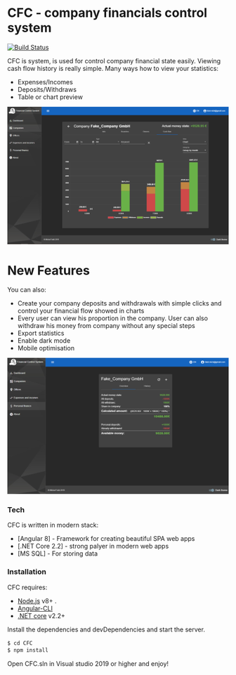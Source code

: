 # CFC - company financials control system
[![Build Status](https://travis-ci.com/michalfalat/CFC.svg?branch=develop)](https://travis-ci.com/michalfalat/CFC)

CFC is system, is used for control company financial state easily. Viewing  cash flow history is really simple. Many ways how to view your statistics:

  - Expenses/Incomes
  - Deposits/Withdraws
  - Table or chart preview

![alt text](https://raw.githubusercontent.com/michalfalat/CFC/develop/images/img01.png)


# New Features
You can also:
  - Create your company deposits and withdrawals  with simple clicks and control your financial flow  showed in charts
  - Every user can view his proportion in the company. User can also withdraw his money from company without any special steps
  - Export statistics
  - Enable dark mode
  - Mobile optimisation


![alt text](https://raw.githubusercontent.com/michalfalat/CFC/develop/images/img02.png)

### Tech

CFC is written in modern stack:

* [Angular 8] - Framework for creating beautiful SPA web apps
* [.NET Core 2.2] - strong palyer in modern web apps
* [MS SQL] - For storing data


### Installation

CFC requires:
* [Node.js](https://nodejs.org/) v8+ .
* [Angular-CLI](https://angular.io/)
* [.NET core](https://dotnet.microsoft.com/download) v2.2+

Install the dependencies and devDependencies and start the server.

```sh
$ cd CFC
$ npm install
```

Open CFC.sln in Visual studio 2019 or higher and enjoy!


